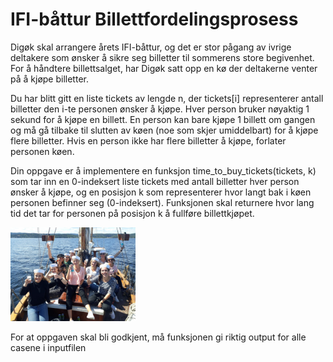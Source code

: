 # IFI-båttur Billettfordelingsprosess

Digøk skal arrangere årets IFI-båttur, og det er stor pågang av ivrige deltakere som ønsker å sikre seg billetter til sommerens store begivenhet. For å håndtere billettsalget, har Digøk satt opp en kø der deltakerne venter på å kjøpe billetter.

Du har blitt gitt en liste tickets av lengde n, der tickets[i] representerer antall billetter den i-te personen ønsker å kjøpe. Hver person bruker nøyaktig 1 sekund for å kjøpe en billett. En person kan bare kjøpe 1 billett om gangen og må gå tilbake til slutten av køen (noe som skjer umiddelbart) for å kjøpe flere billetter. Hvis en person ikke har flere billetter å kjøpe, forlater personen køen.

Din oppgave er å implementere en funksjon time_to_buy_tickets(tickets, k) som tar inn en 0-indeksert liste tickets med antall billetter hver person ønsker å kjøpe, og en posisjon k som representerer hvor langt bak i køen personen befinner seg (0-indeksert). Funksjonen skal returnere hvor lang tid det tar for personen på posisjon k å fullføre billettkjøpet. 

<img src="img.jpg" alt="Alt Text" width="200">

For at oppgaven skal bli godkjent, må funksjonen gi riktig output for alle casene i inputfilen


